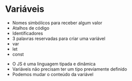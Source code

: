 # Variáveis

* Nomes simbólicos para receber algum valor
* Atalhos de código
* Identificadores
* 3 palavras reservadas para criar uma variável
 * var
 * let
 * const

- O JS é uma linguagem tipada e dinâmica
 - Variáveis não precisam ter um tipo previamente definido
 - Podemos mudar o conteúdo da variável